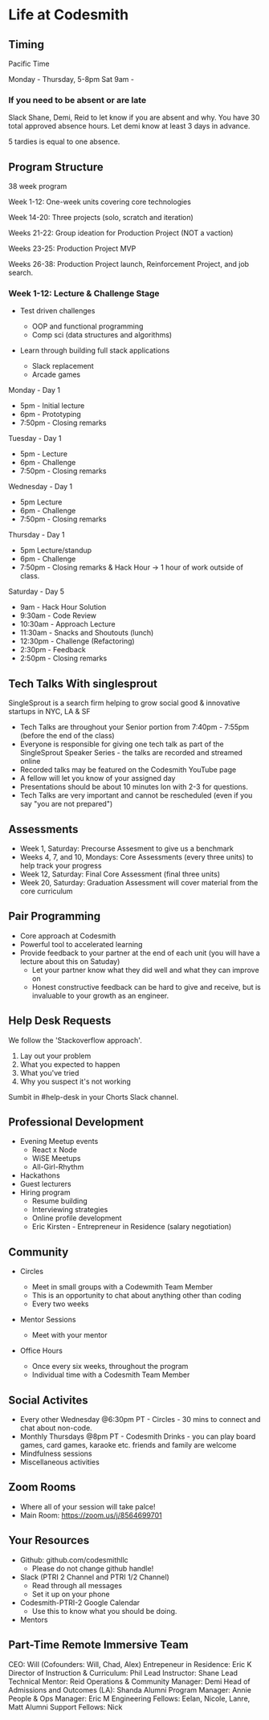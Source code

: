 # Life at Codesmith

## Timing

Pacific Time

Monday - Thursday, 5-8pm
Sat 9am - 

### If you need to be absent or are late

Slack Shane, Demi, Reid to let know if you are absent and why. You have 30 total approved absence hours. Let demi know at least 3 days in advance.

5 tardies is equal to one absence.

## Program Structure

38 week program

Week 1-12: One-week units covering core technologies

Week 14-20: Three projects (solo, scratch and iteration)

Weeks 21-22: Group ideation for Production Project (NOT a vaction)

Weeks 23-25: Production Project MVP

Weeks 26-38: Production Project launch, Reinforcement Project, and job search.

### Week 1-12: Lecture & Challenge Stage

- Test driven challenges
  - OOP and functional programming
  - Comp sci (data structures and algorithms)

- Learn through building full stack applications
  - Slack replacement
  - Arcade games

Monday - Day 1
- 5pm - Initial lecture
- 6pm - Prototyping
- 7:50pm - Closing remarks

Tuesday - Day 1
- 5pm - Lecture
- 6pm - Challenge
- 7:50pm - Closing remarks

Wednesday - Day 1
- 5pm Lecture
- 6pm - Challenge
- 7:50pm - Closing remarks

Thursday - Day 1
- 5pm Lecture/standup 
- 6pm - Challenge
- 7:50pm - Closing remarks & Hack Hour -> 1 hour of work outside of class.

Saturday - Day 5
- 9am - Hack Hour Solution
- 9:30am - Code Review
- 10:30am - Approach Lecture
- 11:30am - Snacks and Shoutouts (lunch)
- 12:30pm - Challenge (Refactoring)
- 2:30pm - Feedback
- 2:50pm - Closing remarks

## Tech Talks With singlesprout

SingleSprout is a search firm helping to grow social good & innovative startups in NYC, LA & SF

- Tech Talks are throughout your Senior portion from 7:40pm - 7:55pm (before the end of the class)
- Everyone is responsible for giving one tech talk as part of the SingleSprout Speaker Series - the talks are recorded and streamed online
- Recorded talks may be featured on the Codesmith YouTube page
- A fellow will let you know of your assigned day
- Presentations should be about 10 minutes lon with 2-3 for questions.
- Tech Talks are very important and cannot be rescheduled (even if you say "you are not prepared")


## Assessments

- Week 1, Saturday: Precourse Assesment to give us a benchmark
- Weeks 4, 7, and 10, Mondays: Core Assessments (every three units) to help track your progress
- Week 12, Saturday: Final Core Assessment (final three units)
- Week 20, Saturday: Graduation Assessment will cover material from the core curriculum

## Pair Programming

- Core approach at Codesmith
- Powerful tool to accelerated learning
- Provide feedback to your partner at the end of each unit (you will have a lecture about this on Satuday)
  - Let your partner know what they did well and what they can improve on
  - Honest constructive feedback can be hard to give and receive, but is invaluable to your growth as an engineer.

## Help Desk Requests

We follow the 'Stackoverflow approach'.

1. Lay out your problem
2. What you expected to happen
3. What you've tried
4. Why you suspect it's not working

Sumbit in #help-desk in your Chorts Slack channel.

## Professional Development

- Evening Meetup events
  - React x Node
  - WiSE Meetups
  - All-Girl-Rhythm
- Hackathons
- Guest lecturers
- Hiring program
  - Resume building
  - Interviewing strategies
  - Online profile development
  - Eric Kirsten - Entrepreneur in Residence (salary negotiation)

## Community

- Circles
  - Meet in small groups with a Codewmith Team Member
  - This is an opportunity to chat about anything other than coding
  - Every two weeks

- Mentor Sessions
  - Meet with your mentor

- Office Hours
  - Once every six weeks, throughout the program
  - Individual time with a Codesmith Team Member

## Social Activites

- Every other Wednesday @6:30pm PT - Circles - 30 mins to connect and chat about non-code.
- Monthly Thursdays @8pm PT - Codesmith Drinks - you can play board games, card games, karaoke etc. friends and family are welcome
- Mindfulness sessions
- Miscellaneous activities

## Zoom Rooms

- Where all of your session will take palce!
- Main Room: https://zoom.us/j/8564699701

## Your Resources

- Github: github.com/codesmithllc
  - Please do not change github handle!
- Slack (PTRI 2 Channel and PTRI 1/2 Channel)
  - Read through all messages
  - Set it up on your phone
- Codesmith-PTRI-2 Google Calendar
  - Use this to know what you should be doing.
- Mentors

## Part-Time Remote Immersive Team

CEO: Will (Cofounders: Will, Chad, Alex)
Entrepeneur in Residence: Eric K
Director of Instruction & Curriculum: Phil
Lead Instructor: Shane
Lead Technical Mentor: Reid
Operations & Community Manager: Demi
Head of Admissions and Outcomes (LA): Shanda
Alumni Program Manager: Annie
People & Ops Manager: Eric M
Engineering Fellows: Eelan, Nicole, Lanre, Matt
Alumni Support Fellows: Nick